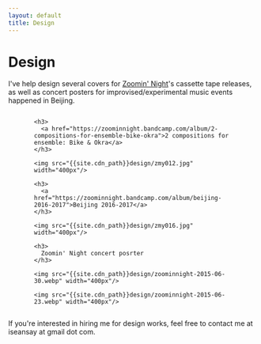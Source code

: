 ```yaml
---
layout: default
title: Design
---
```


# Design

I've help design several covers for [Zoomin' Night](https://zoominnight.bandcamp.com/)'s cassette tape releases, as well as concert posters for improvised/experimental music events happened in Beijing.

<div>
  <div style="display: flex; flex-direction: column;  flex-wrap: wrap; margin: 0 auto; width: 400px;">

    <h3>
      <a href="https://zoominnight.bandcamp.com/album/2-compositions-for-ensemble-bike-okra">2 compositions for ensemble: Bike & Okra</a>
    </h3>

    <img src="{{site.cdn_path}}design/zmy012.jpg" width="400px"/>

    <h3>
      <a href="https://zoominnight.bandcamp.com/album/beijing-2016-2017">Beijing 2016​-​2017</a>
    </h3>

    <img src="{{site.cdn_path}}design/zmy016.jpg" width="400px"/>

    <h3>
      Zoomin' Night concert posrter
    </h3>

    <img src="{{site.cdn_path}}design/zoominnight-2015-06-30.webp" width="400px"/>

    <img src="{{site.cdn_path}}design/zoominnight-2015-06-23.webp" width="400px"/>
  </div>
</div>




If you're interested in hiring me for design works, feel free to contact me at iseansay at gmail dot com.
